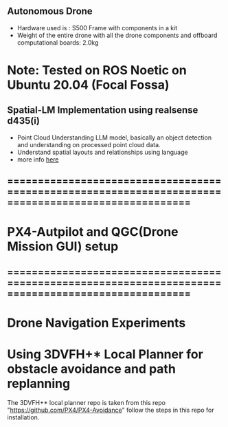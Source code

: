 



## Autonomous Drone
- Hardware used is : S500 Frame with components in a kit
- Weight of the entire drone with all the drone components and offboard computational boards: 2.0kg

# Note: Tested on ROS Noetic on Ubuntu 20.04 (Focal Fossa)



## Spatial-LM Implementation using realsense d435(i)
- Point Cloud Understanding LLM model, basically an object detection and understanding on processed point cloud data.
- Understand spatial layouts and relationships using language
- more info [here](https://huggingface.co/manycore-research/SpatialLM-Llama-1B)


## ====================================================================================================
# PX4-Autpilot and QGC(Drone Mission GUI) setup
## ====================================================================================================
# Drone Navigation Experiments
# Using 3DVFH+* Local Planner for obstacle avoidance and path replanning
The 3DVFH+* local planner repo is taken from this repo "https://github.com/PX4/PX4-Avoidance" follow the steps in this repo for installation.
